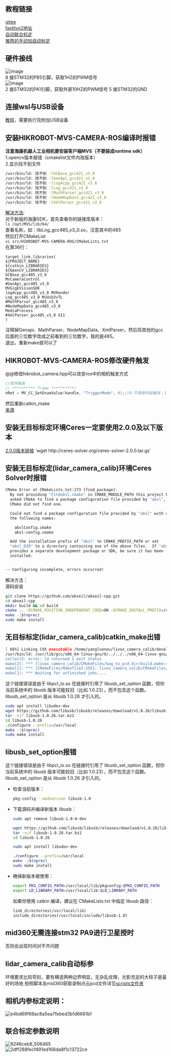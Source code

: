 ## 教程链接
[gitee](https://gitee.com/gwmunan/ros2/wikis/pages?sort_id=10536766&doc_id=4855084)  
[fastlivo2地址](https://github.com/hku-mars/FAST-LIVO2)  
[自动联合标定](https://github.com/hku-mars/livox_camera_calib/tree/master)  
[推荐的手动加自动标定](https://gitee.com/gwmunan/ros2/wikis/pages?sort_id=13097190&doc_id=4855084)  
## 硬件接线
![image](https://github.com/user-attachments/assets/1a347a73-fc70-4ccd-84b0-8232efaef300)  
8 接STM32的PB5引脚，获取1HZ的PWM信号  
![image](https://github.com/user-attachments/assets/9960190a-31f2-410e-91f5-924775533b0e)  
2 接STM32的PA1引脚，获取外部10HZ的PWM信号
5 接STM32的GND
## 连接wsl与USB设备
[教程](https://learn.microsoft.com/zh-cn/windows/wsl/connect-usb)，需要执行完附加USB设备  
## 安装HIKROBOT-MVS-CAMERA-ROS编译时报错
**注意海康机器人工业相机要安装客户端MVS（不要装成runtime sdk）**  
1.opencv版本报错（cmakelist文件内改版本）  
2.显示找不到文件  
```bash
/usr/bin/ld: 找不到 -lGCBase_gcc421_v3_0
/usr/bin/ld: 找不到 -lGenApi_gcc421_v3_0
/usr/bin/ld: 找不到 -llog4cpp_gcc421_v3_0
/usr/bin/ld: 找不到 -lLog_gcc421_v3_0
/usr/bin/ld: 找不到 -lMathParser_gcc421_v3_0
/usr/bin/ld: 找不到 -lNodeMapData_gcc421_v3_0
/usr/bin/ld: 找不到 -lXmlParser_gcc421_v3_0
```
[解决方法](https://github.com/luckyluckydadada/HIKROBOT-MVS-CAMERA-ROS/issues/12):  
对于新版的海康SDK，首先查看你的链接库版本：  
`ls /opt/MVS/lib/64/`  
查看名称，如：libLog_gcc485_v3_0.so，注意其中的485  
然后打开CMakeList  
`vi src/HIKROBOT-MVS-CAMERA-ROS/CMakeLists.txt`  
在第36行：  
```
target_link_libraries(
${PROJECT_NAME}
${catkin_LIBRARIES}
${OpenCV_LIBRARIES}
GCBase_gcc485_v3_0
MvCameraControl
#GenApi_gcc485_v3_0
MVGigEVisionSDK
log4cpp_gcc485_v3_0 MVRender
Log_gcc485_v3_0 MvUsb3vTL
#MathParser_gcc485_v3_0
#NodeMapData_gcc485_v3_0
MediaProcess
#XmlParser_gcc485_v3_0 X11
)
```
注释掉Genapi、MathParser、NodeMapData、XmlParser，然后将其他的gcc后面的三位数字改成之前看到的三位数字，我的是485。  
退出，重新make就可以了  
## HIKROBOT-MVS-CAMERA-ROS修改硬件触发
@@修改hikrobot_camera.hpp可以改变ros中的相机触发方式  
```hpp
//软件触发  
// ********** frame **********/
nRet = MV_CC_SetEnumValue(handle, "TriggerMode", 0);//0-不使用外部触发；1-使用外部触发
```  
然后重新catkin_make  
[来源](https://github.com/luckyluckydadada/HIKROBOT-MVS-CAMERA-ROS/issues/7)  
## 安装无目标标定环境Ceres一定要使用2.0.0及以下版本
[2.0.0版本链接]([https://ceres-solver.googlesource.com/ceres-solver/+/refs/tags/1.14.0](http://ceres-solver.org/ceres-solver-2.0.0.tar.gz))  
`wget http://ceres-solver.org/ceres-solver-2.0.0.tar.gz`  
## 安装无目标标定(lidar_camera_calib)环境Ceres Solver时报错
```bash
CMake Error at CMakeLists.txt:173 (find_package):
  By not providing "Findabsl.cmake" in CMAKE_MODULE_PATH this project has
  asked CMake to find a package configuration file provided by "absl", but
  CMake did not find one.

  Could not find a package configuration file provided by "absl" with any of
  the following names:

    abslConfig.cmake
    absl-config.cmake

  Add the installation prefix of "absl" to CMAKE_PREFIX_PATH or set
  "absl_DIR" to a directory containing one of the above files.  If "absl"
  provides a separate development package or SDK, be sure it has been
  installed.


-- Configuring incomplete, errors occurred!
```
解决方法：  
源码安装  
```bash
git clone https://github.com/abseil/abseil-cpp.git
cd abseil-cpp
mkdir build && cd build
cmake .. -DCMAKE_POSITION_INDEPENDENT_CODE=ON -DCMAKE_INSTALL_PREFIX=/usr/local
make -j$(nproc)
sudo make install
```
## 无目标标定(lidar_camera_calib)catkin_make出错
```bash
[ 66%] Linking CXX executable /home/yangluonou/livox_camera_calib/devel/lib/livox_camera_calib/bag_to_pcd
/usr/bin/ld: /usr/lib/gcc/x86_64-linux-gnu/9/../../../x86_64-linux-gnu/libpcl_io.so: undefined reference to `libusb_set_option'
collect2: error: ld returned 1 exit status
make[2]: *** [livox_camera_calib/CMakeFiles/bag_to_pcd.dir/build.make:452: /home/yangluonou/livox_camera_calib/devel/lib/livox_camera_calib/bag_to_pcd] Error 1
make[1]: *** [CMakeFiles/Makefile2:2551: livox_camera_calib/CMakeFiles/bag_to_pcd.dir/all] Error 2
make[1]: *** Waiting for unfinished jobs....
```
这个链接错误是由于 libpcl_io.so 在链接时引用了 libusb_set_option 函数，但你当前系统中的 libusb 版本可能较旧（比如 1.0.23），而不包含这个函数。libusb_set_option 是从 libusb 1.0.26 才引入的。  
```bash
sudo apt install libudev-dev
wget https://github.com/libusb/libusb/releases/download/v1.0.26/libusb-1.0.26.tar.bz2
tar -xjf libusb-1.0.26.tar.bz2
cd libusb-1.0.26
./configure --prefix=/usr/local
make -j$(nproc)
sudo make install
```
## libusb_set_option报错
这个链接错误是由于 libpcl_io.so 在链接时引用了 libusb_set_option 函数，但你当前系统中的 libusb 版本可能较旧（比如 1.0.23），而不包含这个函数。libusb_set_option 是从 libusb 1.0.26 才引入的。  
- 检查当前版本：  
  ```bash
  pkg-config --modversion libusb-1.0
  ```
- 下载源码并编译新版本 libusb：  
  ```bash
  sudo apt remove libusb-1.0-0-dev
  
  wget https://github.com/libusb/libusb/releases/download/v1.0.26/libusb-1.0.26.tar.bz2
  tar -xjf libusb-1.0.26.tar.bz2
  cd libusb-1.0.26
  
  sudo apt install libudev-dev
  
  ./configure --prefix=/usr/local
  make -j$(nproc)
  sudo make install
  ```
- 确保新版本被使用：
  ```bash
  export PKG_CONFIG_PATH=/usr/local/lib/pkgconfig:$PKG_CONFIG_PATH
  export LD_LIBRARY_PATH=/usr/local/lib:$LD_LIBRARY_PATH
  ```
  如果你使用 catkin 编译，建议在 CMakeLists.txt 中指定 libusb 路径：
  ```txt
  link_directories(/usr/local/lib)
  include_directories(/usr/local/include/libusb-1.0)
  ```
## mid360无需连接stm32 PA9进行卫星授时
否则会出现时间对不齐问题
## lidar_camera_calib自动标参
环境要求比较苛刻，要有横竖两种边界明显，无杂乱纹理，光影充足的大柱子是最好的场地
拍照脚本及mid360获取录制点云pcd文件详见[scripts文件夹](scripts/get_pic)  
## 相机内参标定说明：
![e4bd69f68ac8a5ea7febed3b1d6661b1](https://github.com/user-attachments/assets/965b4673-3789-447c-a860-c80fc8a4b656)  
## 联合标定参数说明 
![9246ceb8_506465](https://github.com/user-attachments/assets/f993ebe8-93d0-4938-b722-a20579a1bdc5)  
![2dff288fecf491ed168da8f1c13722ce](https://github.com/user-attachments/assets/741e1f2b-ef76-4a23-b41b-c713f9b8e1e3)




